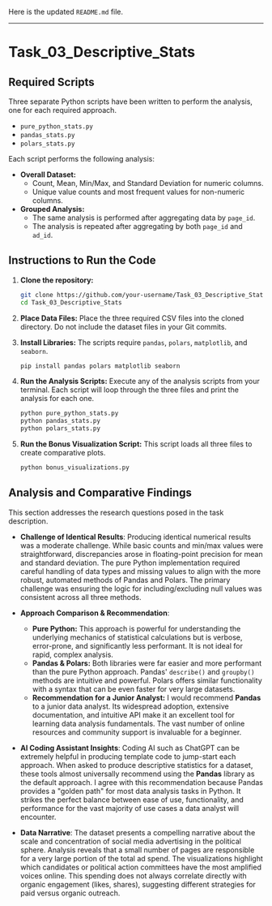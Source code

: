 Here is the updated `README.md` file.

-----

# Task\_03\_Descriptive\_Stats


## Required Scripts

Three separate Python scripts have been written to perform the analysis, one for each required approach.

  * `pure_python_stats.py`
  * `pandas_stats.py`
  * `polars_stats.py`

Each script performs the following analysis:

  * **Overall Dataset:**
      * Count, Mean, Min/Max, and Standard Deviation for numeric columns.
      * Unique value counts and most frequent values for non-numeric columns.
  * **Grouped Analysis:**
      * The same analysis is performed after aggregating data by `page_id`.
      * The analysis is repeated after aggregating by both `page_id` and `ad_id`.

## Instructions to Run the Code

1.  **Clone the repository:**

    ```bash
    git clone https://github.com/your-username/Task_03_Descriptive_Stats.git
    cd Task_03_Descriptive_Stats
    ```

2.  **Place Data Files:**
    Place the three required CSV files into the cloned directory. Do not include the dataset files in your Git commits.

3.  **Install Libraries:**
    The scripts require `pandas`, `polars`, `matplotlib`, and `seaborn`.

    ```bash
    pip install pandas polars matplotlib seaborn
    ```

4.  **Run the Analysis Scripts:**
    Execute any of the analysis scripts from your terminal. Each script will loop through the three files and print the analysis for each one.

    ```bash
    python pure_python_stats.py
    python pandas_stats.py
    python polars_stats.py
    ```

5.  **Run the Bonus Visualization Script:**
    This script loads all three files to create comparative plots.

    ```bash
    python bonus_visualizations.py
    ```

## Analysis and Comparative Findings

This section addresses the research questions posed in the task description.

  * **Challenge of Identical Results**:
    Producing identical numerical results was a moderate challenge. While basic counts and min/max values were straightforward, discrepancies arose in floating-point precision for mean and standard deviation. The pure Python implementation required careful handling of data types and missing values to align with the more robust, automated methods of Pandas and Polars. The primary challenge was ensuring the logic for including/excluding null values was consistent across all three methods.

  * **Approach Comparison & Recommendation**:

      * **Pure Python:** This approach is powerful for understanding the underlying mechanics of statistical calculations but is verbose, error-prone, and significantly less performant. It is not ideal for rapid, complex analysis.
      * **Pandas & Polars:** Both libraries were far easier and more performant than the pure Python approach. Pandas' `describe()` and `groupby()` methods are intuitive and powerful. Polars offers similar functionality with a syntax that can be even faster for very large datasets.
      * **Recommendation for a Junior Analyst:** I would recommend **Pandas** to a junior data analyst. Its widespread adoption, extensive documentation, and intuitive API make it an excellent tool for learning data analysis fundamentals. The vast number of online resources and community support is invaluable for a beginner.

  * **AI Coding Assistant Insights**:
    Coding AI such as ChatGPT can be extremely helpful in producing template code to jump-start each approach. When asked to produce descriptive statistics for a dataset, these tools almost universally recommend using the **Pandas** library as the default approach. I agree with this recommendation because Pandas provides a "golden path" for most data analysis tasks in Python. It strikes the perfect balance between ease of use, functionality, and performance for the vast majority of use cases a data analyst will encounter.

  * **Data Narrative**:
    The dataset presents a compelling narrative about the scale and concentration of social media advertising in the political sphere. Analysis reveals that a small number of pages are responsible for a very large portion of the total ad spend. The visualizations highlight which candidates or political action committees have the most amplified voices online. This spending does not always correlate directly with organic engagement (likes, shares), suggesting different strategies for paid versus organic outreach.
